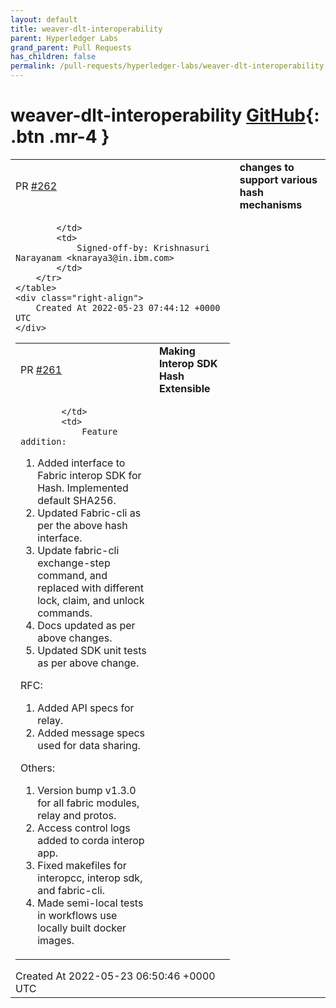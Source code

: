 ```yaml
---
layout: default
title: weaver-dlt-interoperability
parent: Hyperledger Labs
grand_parent: Pull Requests
has_children: false
permalink: /pull-requests/hyperledger-labs/weaver-dlt-interoperability
---
```


# weaver-dlt-interoperability <span class="fs-3 right-align">[GitHub](https://github.com/hyperledger-labs/weaver-dlt-interoperability){: .btn .mr-4 }</span>


<div>
    <table>
        <tr>
            <td>
                PR <a href="https://github.com/hyperledger-labs/weaver-dlt-interoperability/pull/262" class=".btn">#262</a>
            </td>
            <td>
                <b>
                    changes to support various hash mechanisms
                </b>
            </td>
        </tr>
        <tr>
            <td>
                
            </td>
            <td>
                Signed-off-by: Krishnasuri Narayanam <knaraya3@in.ibm.com>
            </td>
        </tr>
    </table>
    <div class="right-align">
        Created At 2022-05-23 07:44:12 +0000 UTC
    </div>
</div>

<div>
    <table>
        <tr>
            <td>
                PR <a href="https://github.com/hyperledger-labs/weaver-dlt-interoperability/pull/261" class=".btn">#261</a>
            </td>
            <td>
                <b>
                    Making Interop SDK Hash Extensible
                </b>
            </td>
        </tr>
        <tr>
            <td>
                
            </td>
            <td>
                Feature addition:
1. Added interface to Fabric interop SDK for Hash. Implemented default SHA256.
2. Updated Fabric-cli as per the above hash interface.
3. Update fabric-cli exchange-step command, and replaced with different lock, claim, and unlock commands.
4. Docs updated as per above changes.
5. Updated SDK unit tests as per above change.

RFC:
1. Added API specs for relay.
2. Added message specs used for data sharing.

Others:
1. Version bump v1.3.0 for all fabric modules, relay and protos.
2. Access control logs added to corda interop app.
3. Fixed makefiles for interopcc, interop sdk, and fabric-cli.
4. Made semi-local tests in workflows use locally built docker images.
            </td>
        </tr>
    </table>
    <div class="right-align">
        Created At 2022-05-23 06:50:46 +0000 UTC
    </div>
</div>

